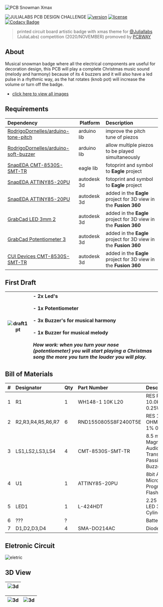 ![PCB Snowman Xmax](https://github.com/RodrigoDornelles/pcb-snowman-xmas/raw/master/images/banner.png)

![JULIALABS PCB DESIGN CHALLENGE](https://img.shields.io/badge/JuliaLabs%20PCB%20Design%20Challenge-in%20progress-lightgrey)
[![version](https://img.shields.io/github/v/release/rodrigodornelles/pcb-snowman-xmas?sort=semver)](https://github.com/RodrigoDornelles/pcb-snowman-xmas/releases)
[![license](https://img.shields.io/github/license/rodrigodornelles/pcb-snowman-xmas)](https://github.com/RodrigoDornelles/pcb-snowman-xmas/blob/master/LICENSE.txt)
[![Codacy Badge](https://app.codacy.com/project/badge/Grade/a9735d4bfdf048999f5b794d47c6db3c)](https://www.codacy.com/gh/RodrigoDornelles/pcb-snowman-xmas/dashboard?utm_source=github.com&amp;utm_medium=referral&amp;utm_content=RodrigoDornelles/pcb-snowman-xmas&amp;utm_campaign=Badge_Grade)

> printed circuit board artistic badge with xmas theme for [@Juliallabs](https://github.com/juliallabs) (JuliaLabs) competition (2020/NOVEMBER) promoved by [PCBWAY](https://pcbway.com)

## About ##
Musical snowman badge where all the electrical components are useful for decoration design, this PCB will play a complete Christmas music sound (melody and harmony) because of its 4 buzzers and it will also have a led pulse in a rhythmic way, as the hat rotates (knob pot) will increase the volume or turn off the badge.

* [click here to view all images](https://github.com/RodrigoDornelles/pcb-snowman-xmas/blob/master/IMAGES.md)

## Requirements ##
| Dependency | Platform | Description |
| :--------- | -------- | :---------- |
| [RodrigoDornelles/arduino-tone-pitch](https://github.com/RodrigoDornelles/arduino-tone-pitch) | arduino lib | improve the pitch tune of piezos |
| [RodrigoDornelles/arduino-soft-buzzer](https://github.com/RodrigoDornelles/arduino-soft-buzzer) | arduino lib | allow multiple piezos to be played simultaneously |
| [SnapEDA CMT-8530S-SMT-TR](https://www.snapeda.com/parts/CMT-8530S-SMT-TR/CUI%20Devices/view-part/649163/) | eagle lib | fotoprint and symbol to **Eagle** project |
| [SnapEDA ATTINY85-20PU](https://www.snapeda.com/parts/ATTINY85-20PU/Microchip/view-part/?ref=search&t=attiny85) | autodesk 3d | fotoprint and symbol to **Eagle** project |
| [SnapEDA ATTINY85-20PU](https://www.snapeda.com/parts/ATTINY85-20PU/Microchip/view-part/?ref=search&t=attiny85) | autodesk 3d | added in the **Eagle** project for 3D view in the  **Fusion 360** |
| [GrabCad LED 3mm 2](https://grabcad.com/library/led-3mm-2) | autodesk 3d | added in the **Eagle** project for 3D view in the  **Fusion 360** |
| [GrabCad Potentiometer 3](https://grabcad.com/library/potentiometer-3) | autodesk 3d | added in the **Eagle** project for 3D view in the  **Fusion 360** |
| [CUI Devices CMT-8530S-SMT-TR](https://www.cuidevices.com/product/resource/3dmodel/cmt-8530s-smt-tr) | autodesk 3d | added in the **Eagle** project for 3D view in the  **Fusion 360** |

## First Draft ##
| ![draft1pt](https://github.com/RodrigoDornelles/pcb-snowman-xmas/raw/master/images/draft_pt.png) |- 2x Led's<br/><br/>- 1x Potentiometer<br/><br/>- 3x Buzzer's for musical harmony<br/><br/>- 1x Buzzer for musical melody<br/><br/>_How work: when you turn your nose (potentiometer) you will start playing a Christmas song the more you turn the louder you will play._ |
| - | :- |

## Bill of Materials ##
| # | Designator | Qty | Part Number | Description |
| - | :--------- | --- | :---------- | :---------- | 
| 1 | R1 | 1 | WH148-1 10K L20 | RES POT 10.0K OHM 0.25W PTH |
| 2 | R2,R3,R4,R5,R6,R7 | 6 | RND1550805S8F2400T5E | RES 110.0 OHM 0.125W 1% 0815 SMD |
| 3 | LS1,LS2,LS3,LS4 | 4 | CMT-8530S-SMT-TR | 8.5 mm Magnetic Audio Transducer Passive Buzzer SMT  |
| 4 | U1 | 1 | ATTINY85-20PU | 8bit AVR Microcontroller Programmable Flash PTH |
| 5 | LED1 | 1 | L-424HDT | 2.25 V Red LED 3mm Cylindrical |
| 6 | ???| ? | | Battery Holder |
| 7 | D1,D2,D3,D4 | 4 | SMA-DO214AC | Diode SMD |

## Eletronic Circuit ##
![eletric](https://github.com/RodrigoDornelles/pcb-snowman-xmas/raw/master/images/eletronic_v2.png)

## 3D View ##
| ![3d](https://github.com/RodrigoDornelles/pcb-snowman-xmas/raw/master/images/snow3dhd.png) | 
| - |

| ![3d](https://github.com/RodrigoDornelles/pcb-snowman-xmas/raw/master/images/snow3dfront.png) | ![3d](https://github.com/RodrigoDornelles/pcb-snowman-xmas/raw/master/images/snow3ddiagonal.png)|
| - | - |
